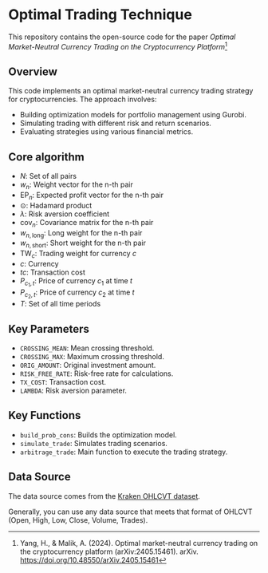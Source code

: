 # Optimal Trading Technique

This repository contains the open-source code for the paper *Optimal Market-Neutral Currency Trading on the Cryptocurrency Platform*[^1] 

[^1]: Yang, H., & Malik, A. (2024). Optimal market-neutral currency trading on the cryptocurrency platform (arXiv:2405.15461). arXiv. https://doi.org/10.48550/arXiv.2405.15461

## Overview
This code implements an optimal market-neutral currency trading strategy for cryptocurrencies. The approach involves:

* Building optimization models for portfolio management using Gurobi.
* Simulating trading with different risk and return scenarios.
* Evaluating strategies using various financial metrics.

## Core algorithm

- $N$: Set of all pairs
- $w_n$: Weight vector for the n-th pair
- $\text{EP}_n$: Expected profit vector for the n-th pair
- $\odot$: Hadamard product
- $\lambda$: Risk aversion coefficient
- $\text{cov}_n$: Covariance matrix for the n-th pair
- $w_{n,\text{long}}$: Long weight for the n-th pair
- $w_{n,\text{short}}$: Short weight for the n-th pair
- $\text{TW}_c$: Trading weight for currency $c$
- $c$: Currency
- $tc$: Transaction cost
- $P_{c_1,t}$: Price of currency $c_1$ at time $t$
- $P_{c_2,t}$: Price of currency $c_2$ at time $t$
- $T$: Set of all time periods

## Key Parameters
* `CROSSING_MEAN`: Mean crossing threshold.
* `CROSSING_MAX`: Maximum crossing threshold.
* `ORIG_AMOUNT`: Original investment amount.
* `RISK_FREE_RATE`: Risk-free rate for calculations.
* `TX_COST`: Transaction cost.
* `LAMBDA`: Risk aversion parameter.

## Key Functions
* `build_prob_cons`: Builds the optimization model.
* `simulate_trade`: Simulates trading scenarios.
* `arbitrage_trade`: Main function to execute the trading strategy.

## Data Source
The data source comes from the [Kraken OHLCVT dataset](https://support.kraken.com/hc/en-us/articles/360047124832-Downloadable-historical-OHLCVT-Open-High-Low-Close-Volume-Trades-data).

Generally, you can use any data source that meets that format of OHLCVT (Open, High, Low, Close, Volume, Trades).
